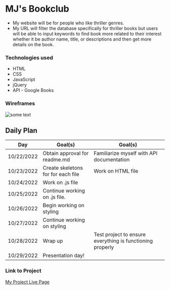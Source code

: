 # MJ's Bookclub

- My website will be for people who like thriller genres.
- My URL will filter the database specifically for thriller books but users will be able to input keywords to find book more related to their interest whether it be author name, title, or descriptions and then get more details on the book.

### Technologies used

- HTML
- CSS
- JavaScript
- jQuery
- API - Google Books

### Wireframes

![some text](https://i.imgur.com/yNgtEeq.jpeg)

## Daily Plan

| Day | Goal(s) | Goal(s) |
|---------|---------|---------|
| 10/22/2022 | Obtain approval for readme.md| Familiarize myself with API documentation|
| 10/23/2022 | Create skeletons for for each file | Work on HTML file|
| 10/24/2022 | Work on .js file |
| 10/25/2022 | Continue working on .js file. |
| 10/26/2022 | Begin working on styling |
| 10/27/2022 | Continue working on styling |
| 10/28/2022 | Wrap up | Test project to ensure everything is functioning properly | 
| 10/29/2022 | Presentation day!

### Link to Project
[My Project Live Page](https://turmeric-project1-alpha.vercel.app/)